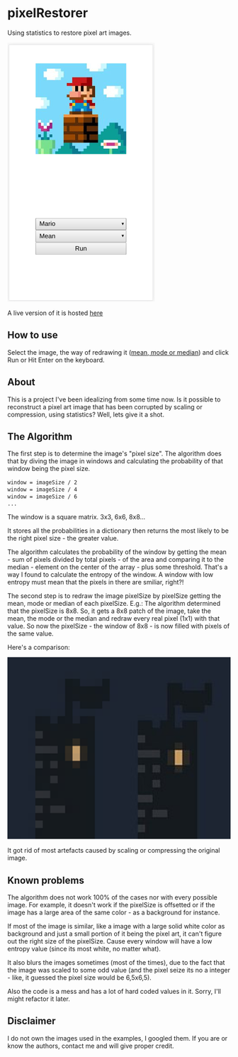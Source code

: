 # pixelRestorer

Using statistics to restore pixel art images.

![pixelRestorer](screenshot.png)

A live version of it is hosted [here](https://victorribeiro.com/pixelRestorer)

## How to use

Select the image, the way of redrawing it ([mean, mode or median](https://www.khanacademy.org/math/statistics-probability/summarizing-quantitative-data/mean-median-basics/a/mean-median-and-mode-review)) and click Run or Hit Enter on the keyboard.

## About 

This is a project I've been idealizing from some time now. Is it possible to reconstruct a pixel art image that has been corrupted by scaling or compression, using statistics? Well, lets give it a shot.

## The Algorithm

The first step is to determine the image's "pixel size". The algorithm does that by diving the image in windows and calculating the probability of that window being the pixel size.

```
window = imageSize / 2
window = imageSize / 4
window = imageSize / 6
...
```

The window is a square matrix. 3x3, 6x6, 8x8...

It stores all the probabilities in a dictionary then returns the most likely to be the right pixel size - the greater value.

The algorithm calculates the probability of the window by getting the mean - sum of pixels divided by total pixels - of the area and comparing it to the median - element on the center of the array - plus some threshold. That's a way I found to calculate the entropy of the window. A window with low entropy must mean that the pixels in there are smiliar, right?!

The second step is to redraw the image pixelSize by pixelSize getting the mean, mode or median of each pixelSize. E.g.: The algorithm determined that the pixelSize is 8x8. So, it gets a 8x8 patch of the image, take the mean, the mode or the median and redraw every real pixel (1x1) with that value. So now the pixelSize - the window of 8x8 - is now filled with pixels of the same value.

Here's a comparison:

![pixelRestorer](comparison.png)

It got rid of most artefacts caused by scaling or compressing the original image.

## Known problems

The algorithm does not work 100% of the cases nor with every possible image. For example, it doesn't work if the pixelSize is offsetted or if the image has a large area of the same color - as a background for instance.

If most of the image is similar, like a image with a large solid white color as background and just a small portion of it being the pixel art, it can't figure out the right size of the pixelSize. Cause every window will have a low entropy value (since its most white, no matter what).

It also blurs the images sometimes (most of the times), due to the fact that the image was scaled to some odd value (and the pixel seize its no a integer - like, it guessed the pixel size would be 6,5x6,5).

Also the code is a mess and has a lot of hard coded values in it. Sorry, I'll might refactor it later.

## Disclaimer

I do not own the images used in the examples, I googled them. If you are or know the authors, contact me and will give proper credit.
